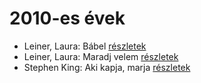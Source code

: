 # 2010-es évek

- Leiner, Laura: Bábel [részletek](_details/%7Bopf.creator%7D.md#id_644)
- Leiner, Laura: Maradj velem [részletek](_details/%7Bopf.creator%7D.md#id_1477)
- Stephen King: Aki kapja, marja [részletek](_details/%7Bopf.creator%7D.md#id_931)